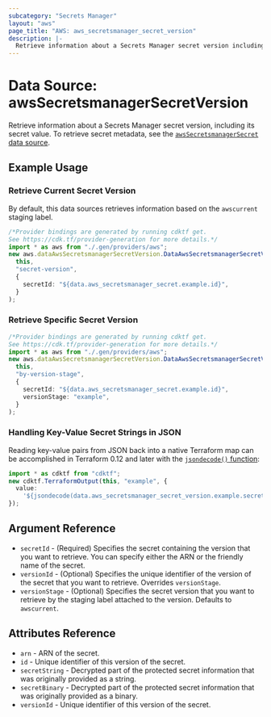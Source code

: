 ```yaml
---
subcategory: "Secrets Manager"
layout: "aws"
page_title: "AWS: aws_secretsmanager_secret_version"
description: |-
  Retrieve information about a Secrets Manager secret version including its secret value
---
```


# Data Source: awsSecretsmanagerSecretVersion

Retrieve information about a Secrets Manager secret version, including its secret value. To retrieve secret metadata, see the [`awsSecretsmanagerSecret` data source](/docs/providers/aws/d/secretsmanager_secret.html).

## Example Usage

### Retrieve Current Secret Version

By default, this data sources retrieves information based on the `awscurrent` staging label.

```typescript
/*Provider bindings are generated by running cdktf get.
See https://cdk.tf/provider-generation for more details.*/
import * as aws from "./.gen/providers/aws";
new aws.dataAwsSecretsmanagerSecretVersion.DataAwsSecretsmanagerSecretVersion(
  this,
  "secret-version",
  {
    secretId: "${data.aws_secretsmanager_secret.example.id}",
  }
);

```

### Retrieve Specific Secret Version

```typescript
/*Provider bindings are generated by running cdktf get.
See https://cdk.tf/provider-generation for more details.*/
import * as aws from "./.gen/providers/aws";
new aws.dataAwsSecretsmanagerSecretVersion.DataAwsSecretsmanagerSecretVersion(
  this,
  "by-version-stage",
  {
    secretId: "${data.aws_secretsmanager_secret.example.id}",
    versionStage: "example",
  }
);

```

### Handling Key-Value Secret Strings in JSON

Reading key-value pairs from JSON back into a native Terraform map can be accomplished in Terraform 0.12 and later with the [`jsondecode()` function](https://www.terraform.io/docs/configuration/functions/jsondecode.html):

```typescript
import * as cdktf from "cdktf";
new cdktf.TerraformOutput(this, "example", {
  value:
    '${jsondecode(data.aws_secretsmanager_secret_version.example.secret_string)["key1"]}',
});

```

## Argument Reference

* `secretId` - (Required) Specifies the secret containing the version that you want to retrieve. You can specify either the ARN or the friendly name of the secret.
* `versionId` - (Optional) Specifies the unique identifier of the version of the secret that you want to retrieve. Overrides `versionStage`.
* `versionStage` - (Optional) Specifies the secret version that you want to retrieve by the staging label attached to the version. Defaults to `awscurrent`.

## Attributes Reference

* `arn` - ARN of the secret.
* `id` - Unique identifier of this version of the secret.
* `secretString` - Decrypted part of the protected secret information that was originally provided as a string.
* `secretBinary` - Decrypted part of the protected secret information that was originally provided as a binary.
* `versionId` - Unique identifier of this version of the secret.
